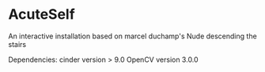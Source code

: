 # AcuteSelf
An interactive installation based on marcel duchamp's Nude descending the stairs

Dependencies:
  cinder version > 9.0
  OpenCV version 3.0.0
  
